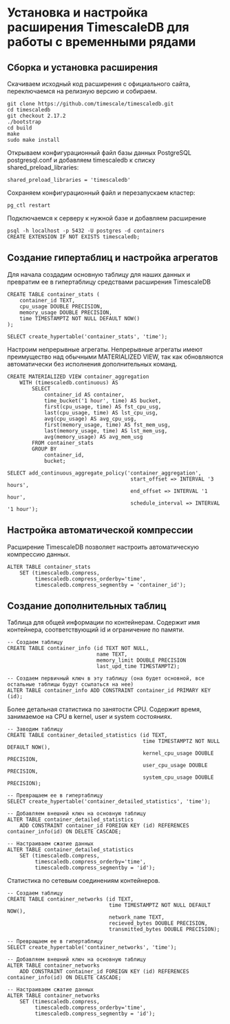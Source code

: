# Установка и настройка расширения TimescaleDB для работы с временными рядами

## Сборка и установка расширения

Скачиваем исходный код расширения с официального сайта, переключаемся на релизную версию и собираем.
```
git clone https://github.com/timescale/timescaledb.git
cd timescaledb
git checkout 2.17.2
./bootstrap
cd build
make
sudo make install
```

Открываем конфигурационный файл базы данных PostgreSQL postgresql.conf и добавляем timescaledb к списку shared_preload_libraries:
```
shared_preload_libraries = 'timescaledb'
```

Сохраняем конфигурационный файл и перезапускаем кластер:
```
pg_ctl restart
```

Подключаемся к серверу к нужной базе и добавляем расширение
```
psql -h localhost -p 5432 -U postgres -d containers
CREATE EXTENSION IF NOT EXISTS timescaledb;
```

## Создание гипертаблиц и настройка агрегатов

Для начала создадим основную таблицу для наших данных и превратим ее в гипертаблицу средствами расширения TimescaleDB
```
CREATE TABLE container_stats (
    container_id TEXT,
    cpu_usage DOUBLE PRECISION,
    memory_usage DOUBLE PRECISION,
    time TIMESTAMPTZ NOT NULL DEFAULT NOW()
);

SELECT create_hypertable('container_stats', 'time');
```

Настроим непрерывные агрегаты. Непрерывные агрегаты имеют преимущество над обычными MATERIALIZED VIEW, так как обновляются автоматически без
исполнения дополнительных команд.
```
CREATE MATERIALIZED VIEW container_aggregation 
    WITH (timescaledb.continuous) AS 
        SELECT 
            container_id AS container,
            time_bucket('1 hour', time) AS bucket, 
            first(cpu_usage, time) AS fst_cpu_usg, 
            last(cpu_usage, time) AS lst_cpu_usg, 
            avg(cpu_usage) AS avg_cpu_usg, 
            first(memory_usage, time) AS fst_mem_usg, 
            last(memory_usage, time) AS lst_mem_usg, 
            avg(memory_usage) AS avg_mem_usg 
        FROM container_stats 
        GROUP BY 
            container_id, 
            bucket;

SELECT add_continuous_aggregate_policy('container_aggregation', 
                                        start_offset => INTERVAL '3 hours', 
                                        end_offset => INTERVAL '1 hour', 
                                        schedule_interval => INTERVAL '1 hour');
```

## Настройка автоматической компрессии

Расширение TimescaleDB позволяет настроить автоматическую компрессию данных.
```
ALTER TABLE container_stats 
    SET (timescaledb.compress, 
         timescaledb.compress_orderby='time', 
         timescaledb.compress_segmentby = 'container_id');
```

## Создание дополнительных таблиц

Таблица для общей информации по контейнерам. Содержит имя контейнера, соответствующий id и ограничение по памяти.
```
-- Создаем таблицу
CREATE TABLE container_info (id TEXT NOT NULL, 
                             name TEXT, 
                             memory_limit DOUBLE PRECISION
                             last_upd_time TIMESTAMPTZ);

-- Создаем первичный ключ в эту таблицу (она будет основной, все остальные таблицы будут ссылаться на нее)
ALTER TABLE container_info ADD CONSTRAINT container_id PRIMARY KEY (id);
```

Более детальная статистика по занятости CPU. Содержит время, занимаемое на CPU в kernel, user и system состояниях.
```
-- Заводим таблицу
CREATE TABLE container_detailed_statistics (id TEXT, 
                                            time TIMESTAMPTZ NOT NULL DEFAULT NOW(),
                                            kernel_cpu_usage DOUBLE PRECISION, 
                                            user_cpu_usage DOUBLE PRECISION, 
                                            system_cpu_usage DOUBLE PRECISION);

-- Превращаем ее в гипертаблицу
SELECT create_hypertable('container_detailed_statistics', 'time');

-- Добавляем внешний ключ на основную таблицу
ALTER TABLE container_detailed_statistics 
    ADD CONSTRAINT container_id FOREIGN KEY (id) REFERENCES container_info(id) ON DELETE CASCADE;

-- Настраиваем сжатие данных
ALTER TABLE container_detailed_statistics 
    SET (timescaledb.compress, 
         timescaledb.compress_orderby='time', 
         timescaledb.compress_segmentby = 'id');
```

Статистика по сетевым соединениям контейнеров.
```
-- Создаем таблицу
CREATE TABLE container_networks (id TEXT,
                                 time TIMESTAMPTZ NOT NULL DEFAULT NOW(),
                                 network_name TEXT,
                                 recieved_bytes DOUBLE PRECISION,
                                 transmitted_bytes DOUBLE PRECISION);

-- Превращаем ее в гипертаблицу
SELECT create_hypertable('container_networks', 'time');

-- Добавляем внешний ключ на основную таблицу
ALTER TABLE container_networks 
    ADD CONSTRAINT container_id FOREIGN KEY (id) REFERENCES container_info(id) ON DELETE CASCADE;

-- Настраиваем сжатие данных
ALTER TABLE container_networks 
    SET (timescaledb.compress, 
         timescaledb.compress_orderby='time', 
         timescaledb.compress_segmentby = 'id');
```
